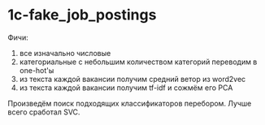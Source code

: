 # 1c-fake_job_postings

Фичи:
1) все изначально числовые
2) категориальные с небольшим количеством категорий переводим в one-hot'ы
3) из текста каждой вакансии получим средний ветор из word2vec
4) из текста каждой вакансии получим tf-idf и сожмём его PCA

Произведём поиск подходящих классификаторов перебором. Лучше всего сработал SVC.